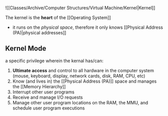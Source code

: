 ![[Classes/Archive/Computer Structures/Virtual Machine/Kernel|Kernel]]

The kernel is the **heart** of the [[Operating System]]
- it runs on the *physical space*, therefore it only knows [[Physical Address (PA)|physical addresses]]

## Kernel Mode
a specific privilege wherein the kernal has/can:
1. **Ultimate access** and control to all hardware in the computer system (mouse, keyboard, display, network cards, disk, RAM, CPU, etc)
2. Know (and lives in) the [[Physical Address (PA)]] space and manages the [[Memory Hierarchy]]
3. Interrupt other user programs
4. Receive and manage I/O requests
5. Manage other user program locations on the RAM, the MMU, and schedule user program executions